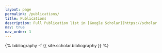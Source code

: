 ```yaml
---
layout: page
permalink: /publications/
title: Publications
description: Full Publication list in [Google Scholar](https://scholar.google.com/citations?user=BUJPCegAAAAJ&hl=en)
nav: true
nav_order: 1
---
```

<!-- _pages/publications.md -->
<div class="publications">

{% bibliography -f {{ site.scholar.bibliography }} %}

</div>
